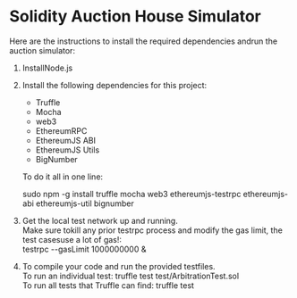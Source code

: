 # Solidity Auction House Simulator

Here​​ are​ t​he ​​instructions ​​to ​​install ​​the​ ​required​​ dependencies ​​and ​​run ​​the auction simulator:

1. Install​​​Node.js

2. Install​​ the​ ​following ​​dependencies ​​for​ ​this​​ project:  
    * Truffle
    * Mocha
    * web3
    * Ethereum​​RPC
    * EthereumJS​​ ABI
    * EthereumJS ​​Utils
    * BigNumber

    To​​ do​​ it​​ all ​​in ​​one ​​line:

    sudo ​​npm​ ​-g ​​install ​​truffle ​​mocha ​​web3​​ ethereumjs-testrpc ethereumjs-abi​​ ethereumjs-util​​ bignumber
3. Get​​ the ​​local​​ test ​​network ​​up​​ and ​​running. <br />
   ​​Make ​​sure ​​to ​​kill ​​any ​​prior ​​testrpc ​​process ​​and modify ​​the ​​gas limit, the ​​test​ ​cases ​​use​ ​a​​ lot ​​of ​​gas!: <br /> testrpc​​ --gasLimit ​​1000000000 ​​&

4. To ​​compile ​​your ​​code ​​and ​​run​ ​the ​​provided​​ test​​files.  
   ​​To​​ run ​​an​​ individual ​​test: truffle​​ test ​​test/ArbitrationTest.sol  
   To​ ​run ​​all​​ tests​ ​that​​ Truffle​​ can​​ find: truffle ​​test  
